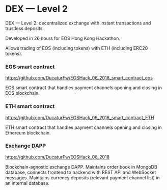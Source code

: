 # DEX — Level 2
DEX — Level 2: decentralized exchange with instant transactions and trustless deposits.

Developed in 26 hours for EOS Hong Kong Hackathon.

Allows trading of EOS (including tokens) with ETH (including ERC20 tokens).

### EOS smart contract
https://github.com/DucaturFw/EOSHack_06_2018_smart_contract_eos

EOS smart contract that handles payment channels opening and closing in EOS blockchain.

### ETH smart contract
https://github.com/DucaturFw/EOSHack_06_2018_smart_contract_ETH

ETH smart contract that handles payment channels opening and closing in Ethereum blockchain.

### Exchange DAPP
https://github.com/DucaturFw/EOSHack_06_2018

Blockchain-agnostic exchange DAPP. Maintains order book in MongoDB database, connects frontend to backend with REST API and WebSocket messages. Maintains currency deposits (relevant payment channel list) in an internal database.
